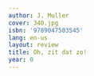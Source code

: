 ```yaml
---
author: J. Muller
cover: 340.jpg
isbn: '9789047503545'
lang: en-us
layout: review
title: Oh, zit dat zo!
year: 0
---
```


